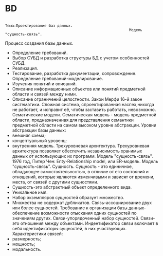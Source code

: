 # BD
                                                           Тема:Проектирование баз данных.
                                                             Модель "сущность-связь".
Процесс создания базы данных.
* Определение требований.
* Выбор СУБД и разработка структуры БД с учетом особенностей СУБД.
* Реализация.
* Тестирование, разработка документации, сопровождение.
Определение требований-моделирование.
* Изучения понятий и описаний.
* Описание информационных объектов или понятий предметной области и связей между ними.
* Описание ограничений целостности.
Закон Мерфи 16-й закон систематики.
Сложная система, спроектированная наспех,никогда не работает, и исправит её, чтобы заставить работать, невозможно.
Сематические модели.
Сематическая модель - модель предметной области, предназначенная для представления семантики предметной области на самом высоком уровне абстракции.
Уровни абстракции базы данных:
* внешняя схема;
* концептуальный уровень;
* внутренняя модель.
Трехуровневая архитектура.
Трехуровневая архитектура позволяет обеспечить независимость хранимых данных от использующих их программ.
Модель "сущность-связь".
1976 год, Питер Чен: Enty-Relationship model, или ER-модель.
Модель "сущность-связь". Сущность.
Сущность - это единичное, обладающее самостоятельностью, в отличие от его состояний и отношений, которые являются изменчивыми и зависят от времени, места, от связей с 
другими сущностями.
* Сущность-это абстрактный объект определенного вида.
* Уникальное имя.
* Набор экземпляров сущностей образует множество.
* Множества не содержат дубликатов.
Связь-ассоциирование двух или более сущностей.
Требование к организации базы данных-обеспечение возможности отыскания одних сущностей по значениям других.
Связи-упорядоченный набор сущностей.
Связи-это отношения между объектами.
Индентификатор связи включает в себя идентификаторы сущностей, в них участвующих.
Характеристики связей:
* размерность;
* мощность;
* модальность.
